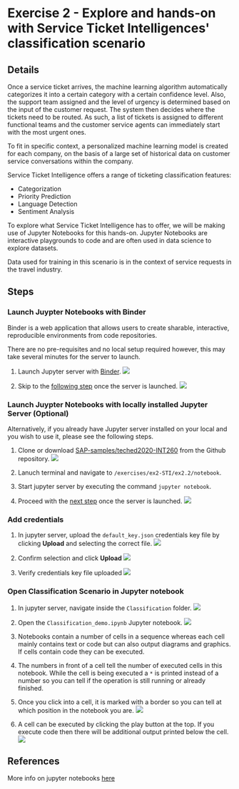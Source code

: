 # Exercise 2 - Explore and hands-on with Service Ticket Intelligences' classification scenario 

## Details
Once a service ticket arrives, the machine learning algorithm automatically categorizes it into a certain category with a certain confidence level. Also, the support team assigned and the level of urgency is determined based on the input of the customer request. The system then decides where the tickets need to be routed. As such, a list of tickets is assigned to different functional teams and the customer service agents can immediately start with the most urgent ones.

To fit in specific context, a personalized machine learning model is created for each company, on the basis of a large set of historical data on customer service conversations within the company.

Service Ticket Intelligence offers a range of ticketing classification features:
- Categorization
- Priority Prediction
- Language Detection
- Sentiment Analysis

To explore what Service Ticket Intelligence has to offer, we will be making use of Jupyter Notebooks for this hands-on. Jupyter Notebooks are interactive playgrounds to code and are often used in data science to explore datasets.

Data used for training in this scenario is in the context of service requests in the travel industry.

## Steps

### Launch Juypter Notebooks with Binder
Binder is a web application that allows users to create sharable, interactive, reproducible environments from code repositories.

There are no pre-requisites and no local setup required however, this may take several minutes for the server to launch.

1. Launch Jupyter server with [Binder](https://mybinder.org/v2/gh/SAP-samples/teched2020-INT260/master?filepath=%2Fexercises%2Fex2-STI%2Fex2.2%2Fnotebook). 
   ![](../images/2.1.png)
   
1. Skip to the [following step](#Add-credentials) once the server is launched.
   ![](../images/2.2.png)

### Launch Juypter Notebooks with locally installed Jupyter Server (Optional)
Alternatively, if you already have Jupyter server installed on your local and you wish to use it, please see the following steps.

1. Clone or download [SAP-samples/teched2020-INT260](https://github.com/SAP-samples/teched2020-INT260) from the Github repository.
   ![](../images/2.3.png)

1. Lanuch terminal and navigate to `/exercises/ex2-STI/ex2.2/notebook`.

1. Start jupyter server by executing the command `jupyter notebook`.

1. Proceed with the [next step](#Add-credentials) once the server is launched.
   ![](../images/2.2.png)
 
### Add credentials 
1. In jupyter server, upload the `default_key.json` credentials key file by clicking **Upload** and selecting the correct file. 
   ![](../images/2.4.png)

1. Confirm selection and click **Upload** 
   ![](../images/2.5.png)
   
1. Verify credentials key file uploaded 
   ![](../images/2.6.png)

### Open Classification Scenario in Jupyter notebook
1. In jupyter server, navigate inside the `Classification` folder.
   ![](../images/2.7.png)

1. Open the `Classification_demo.ipynb` Jupyter notebook.
   ![](../images/2.8.png)
   
1. Notebooks contain a number of cells in a sequence whereas each cell mainly contains text or code but can also output diagrams and graphics. If cells contain code they can be executed.

1. The numbers in front of a cell tell the number of executed cells in this notebook. While the cell is being executed a `*` is printed instead of a number so you can tell if the operation is still running or already finished.

1. Once you click into a cell, it is marked with a border so you can tell at which position in the notebook you are.
   ![](../images/2.9.png)
   
1. A cell can be executed by clicking the play button at the top. If you execute code then there will be additional output printed below the cell.
   ![](../images/2.10.png)

## References
More info on jupyter notebooks [here](https://www.dataquest.io/blog/jupyter-notebook-tutorial/)
